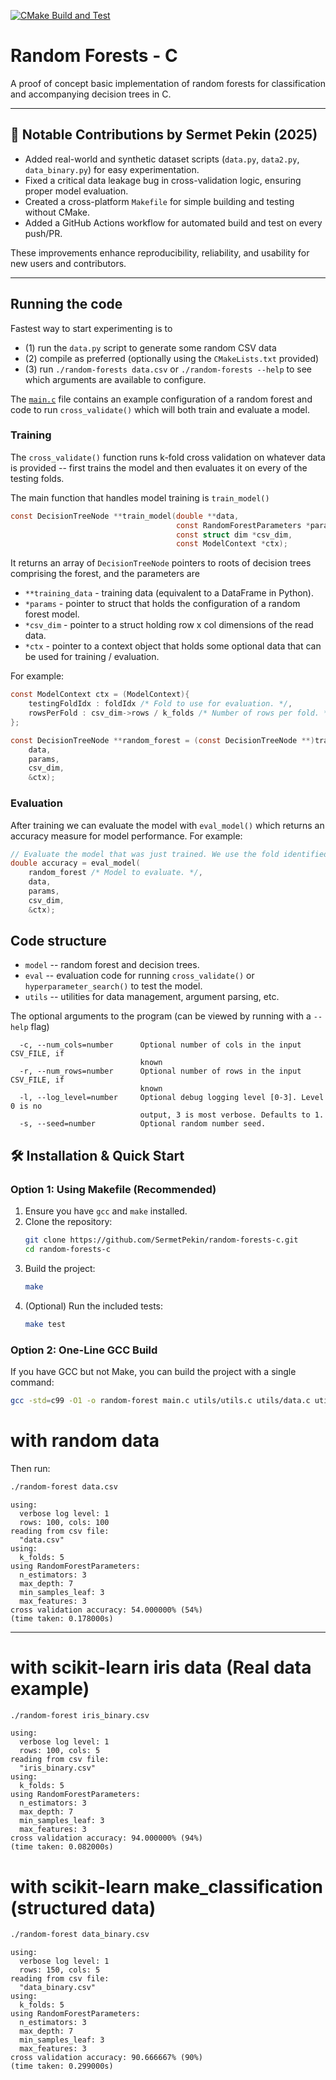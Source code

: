 [![CMake Build and Test](https://github.com/SermetPekin/random-forests-c/actions/workflows/c-cpp.yml/badge.svg)](https://github.com/SermetPekin/random-forests-c/actions/workflows/c-cpp.yml)
# Random Forests - C
A proof of concept basic implementation of random forests for classification and accompanying decision trees in C.

---

## 🚀 Notable Contributions by Sermet Pekin (2025)

- Added real-world and synthetic dataset scripts (`data.py`, `data2.py`, `data_binary.py`) for easy experimentation.
- Fixed a critical data leakage bug in cross-validation logic, ensuring proper model evaluation.
- Created a cross-platform `Makefile` for simple building and testing without CMake.
- Added a GitHub Actions workflow for automated build and test on every push/PR.

These improvements enhance reproducibility, reliability, and usability for new users and contributors.

---

## Running the code

Fastest way to start experimenting is to
- (1) run the `data.py` script to generate some random CSV data
- (2) compile as preferred (optionally using the `CMakeLists.txt` provided)
- (3) run `./random-forests data.csv` or `./random-forests --help` to see which arguments are available to configure.

The [`main.c`](./main.c) file contains an example configuration of a random forest and code to run `cross_validate()` which will both train and evaluate a model.

### Training

The `cross_validate()` function runs k-fold cross validation on whatever data is provided -- first trains the model and then evaluates it on every of the testing folds.

The main function that handles model training is `train_model()`
```c
const DecisionTreeNode **train_model(double **data,
                                     const RandomForestParameters *params,
                                     const struct dim *csv_dim,
                                     const ModelContext *ctx);
```
It returns an array of `DecisionTreeNode` pointers to roots of decision trees comprising the forest, and the parameters are

- `**training_data` - training data (equivalent to a DataFrame in Python).
- `*params` - pointer to struct that holds the configuration of a random forest model.
- `*csv_dim` - pointer to a struct holding row x col dimensions of the read data.
- `*ctx` - pointer to a context object that holds some optional data that can be used for training / evaluation.

For example:
```c
const ModelContext ctx = (ModelContext){
    testingFoldIdx : foldIdx /* Fold to use for evaluation. */,
    rowsPerFold : csv_dim->rows / k_folds /* Number of rows per fold. */
};

const DecisionTreeNode **random_forest = (const DecisionTreeNode **)train_model(
    data,
    params,
    csv_dim,
    &ctx);
```

### Evaluation

After training we can evaluate the model with `eval_model()` which returns an accuracy measure for model performance.
For example:

```c
// Evaluate the model that was just trained. We use the fold identified by 'foldIdx' in 'ctx' to evaluate the model.
double accuracy = eval_model(
    random_forest /* Model to evaluate. */,
    data,
    params,
    csv_dim,
    &ctx);
```

## Code structure

- `model` -- random forest and decision trees.
- `eval` -- evaluation code for running `cross_validate()` or `hyperparameter_search()` to test the model.
- `utils` -- utilities for data management, argument parsing, etc.

The optional arguments to the program (can be viewed by running with a `--help` flag)
```
  -c, --num_cols=number      Optional number of cols in the input CSV_FILE, if
                             known
  -r, --num_rows=number      Optional number of rows in the input CSV_FILE, if
                             known
  -l, --log_level=number     Optional debug logging level [0-3]. Level 0 is no
                             output, 3 is most verbose. Defaults to 1.
  -s, --seed=number          Optional random number seed.
```

## 🛠️ Installation & Quick Start

### Option 1: Using Makefile (Recommended)

1. Ensure you have `gcc` and `make` installed.
2. Clone the repository:
   ```sh
   git clone https://github.com/SermetPekin/random-forests-c.git
   cd random-forests-c
   ```
3. Build the project:
   ```sh
   make
   ```
4. (Optional) Run the included tests:
   ```sh
   make test
   ```

### Option 2: One-Line GCC Build

If you have GCC but not Make, you can build the project with a single command:

```sh
gcc -std=c99 -O1 -o random-forest main.c utils/utils.c utils/data.c utils/argparse.c model/tree.c model/forest.c eval/eval.c
```
# with random data 
Then run:
```sh
./random-forest data.csv
```
```
using:
  verbose log level: 1
  rows: 100, cols: 100
reading from csv file:
  "data.csv"
using:
  k_folds: 5
using RandomForestParameters:
  n_estimators: 3
  max_depth: 7
  min_samples_leaf: 3
  max_features: 3
cross validation accuracy: 54.000000% (54%)
(time taken: 0.178000s)
```

---

# with scikit-learn iris data (Real data example)

```sh
./random-forest iris_binary.csv
```

```plaintext
using:
  verbose log level: 1
  rows: 100, cols: 5
reading from csv file:
  "iris_binary.csv"
using:
  k_folds: 5
using RandomForestParameters:
  n_estimators: 3
  max_depth: 7
  min_samples_leaf: 3
  max_features: 3
cross validation accuracy: 94.000000% (94%)
(time taken: 0.082000s)

```

# with scikit-learn make_classification (structured data) 
```sh
./random-forest data_binary.csv
```


```plaintext
using:
  verbose log level: 1
  rows: 150, cols: 5
reading from csv file:
  "data_binary.csv"
using:
  k_folds: 5
using RandomForestParameters:
  n_estimators: 3
  max_depth: 7
  min_samples_leaf: 3
  max_features: 3
cross validation accuracy: 90.666667% (90%)
(time taken: 0.299000s)

```
